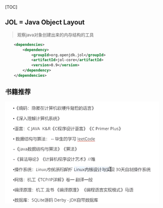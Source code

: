 

[TOC]

## JOL = Java Object Layout

> 观察java对象创建出来的内存结构的工具

```xml
    <dependencies>
        <dependency>
            <groupId>org.openjdk.jol</groupId>
            <artifactId>jol-core</artifactId>
            <version>0.9</version>
        </dependency>
    </dependencies>
```



## 书籍推荐

![image-20210131183408457](img/image-20210131183408457.png)